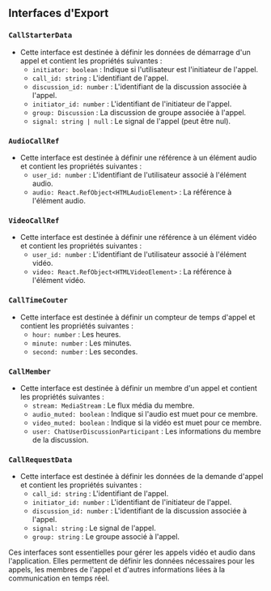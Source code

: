 ## Interfaces d'Export

### `CallStarterData`
- Cette interface est destinée à définir les données de démarrage d'un appel et contient les propriétés suivantes :
  - `initiator: boolean` : Indique si l'utilisateur est l'initiateur de l'appel.
  - `call_id: string` : L'identifiant de l'appel.
  - `discussion_id: number` : L'identifiant de la discussion associée à l'appel.
  - `initiator_id: number` : L'identifiant de l'initiateur de l'appel.
  - `group: Discussion` : La discussion de groupe associée à l'appel.
  - `signal: string | null` : Le signal de l'appel (peut être nul).

### `AudioCallRef`
- Cette interface est destinée à définir une référence à un élément audio et contient les propriétés suivantes :
  - `user_id: number` : L'identifiant de l'utilisateur associé à l'élément audio.
  - `audio: React.RefObject<HTMLAudioElement>` : La référence à l'élément audio.

### `VideoCallRef`
- Cette interface est destinée à définir une référence à un élément vidéo et contient les propriétés suivantes :
  - `user_id: number` : L'identifiant de l'utilisateur associé à l'élément vidéo.
  - `video: React.RefObject<HTMLVideoElement>` : La référence à l'élément vidéo.

### `CallTimeCouter`
- Cette interface est destinée à définir un compteur de temps d'appel et contient les propriétés suivantes :
  - `hour: number` : Les heures.
  - `minute: number` : Les minutes.
  - `second: number` : Les secondes.

### `CallMember`
- Cette interface est destinée à définir un membre d'un appel et contient les propriétés suivantes :
  - `stream: MediaStream` : Le flux média du membre.
  - `audio_muted: boolean` : Indique si l'audio est muet pour ce membre.
  - `video_muted: boolean` : Indique si la vidéo est muet pour ce membre.
  - `user: ChatUserDiscussionParticipant` : Les informations du membre de la discussion.

### `CallRequestData`
- Cette interface est destinée à définir les données de la demande d'appel et contient les propriétés suivantes :
  - `call_id: string` : L'identifiant de l'appel.
  - `initiator_id: number` : L'identifiant de l'initiateur de l'appel.
  - `discussion_id: number` : L'identifiant de la discussion associée à l'appel.
  - `signal: string` : Le signal de l'appel.
  - `group: string` : Le groupe associé à l'appel.

Ces interfaces sont essentielles pour gérer les appels vidéo et audio dans l'application. Elles permettent de définir les données nécessaires pour les appels, les membres de l'appel et d'autres informations liées à la communication en temps réel.
